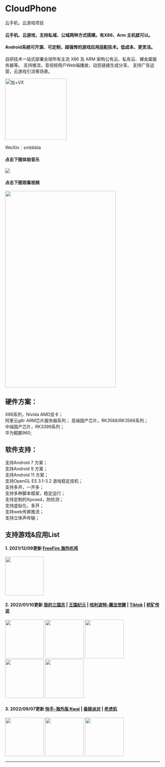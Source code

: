 # CloudPhone
云手机，云游戏项目

#### 云手机、云游戏，支持私域、公域两种方式搭建。有X86、Arm 主机就可以。
#### Android系统可开源、可定制，超强悍的游戏应用适配技术。低成本、更灵活。

自研技术一站式部署全球所有主流 X86 及 ARM 架构公有云、私有云、裸金属服务器等。
支持推流，音视频用户Web端播放，动态链接生成分享。
支持广告运营，云游戏引流等场景。

<img src="https://github-cloud-phone.oss-cn-hangzhou.aliyuncs.com/1009.png" width="200" height="200" alt="加+VX" /></br>

WeiXin：smbbbla 

#### 点击下图体验音乐

[![](https://github-cloud-phone.oss-cn-hangzhou.aliyuncs.com/1010.png)](https://share.api.weibo.cn/share/337256782,4816572054505605.html?weibo_id=4816572054505605)

#### 点击下图观看视频

<a href="https://github-cloud-phone.oss-cn-hangzhou.aliyuncs.com/games/20220928/paasdemo.mp4"><img style="overflow:hidden;" src="https://github-cloud-phone.oss-cn-hangzhou.aliyuncs.com/games/20220928/1013.png" width=360 height=640 /></a>
      

## 硬件方案：
X86系列，Nivida AMD显卡；  
阿里云g6r ARM芯片服务器系列； 
高端国产芯片，RK3588/RK3568系列；  
中端国产芯片，RK3399系列；  
华为鲲鹏960;

## 软件支持：

支持Android 7 方案；  
支持Android 9 方案；  
支持Android 11 方案；  
支持OpenGL ES 3.1-3.2 游戏稳定挂机；  
支持多开，一开多；  
支持多种脚本框架，稳定运行；  
支持定制的Xposed，防检测；  
支持虚拟化，多开；  
支持web传屏推流；  
支持立体声传输；  

## 支持游戏&应用List

#### 1. 2021/12/09更新 [FreeFire 海外吃鸡](https://ff.garena.tw/)
<div>
      <a href="https://ff.garena.tw/"><img style="overflow:hidden;" src="https://s1.ax1x.com/2022/09/24/xAQaIs.png" width=126 height=126 /></a>
</div>

#### 2. 2022/01/10更新 [我的三国志](https://news.spyouxi.com/udo0kg8p/) | [王国纪元](https://lm.176.com/) | [哈利波特-魔法觉醒](http://www.harrypottermagicawakened.com/cn/) | [Tiktok](https://www.tiktok.com/) | [挖矿传说 ](https://www.taptap.com/app/193997)


<div>
      <a href="https://news.spyouxi.com/udo0kg8p/"><img style="overflow:hidden;" src="https://s1.ax1x.com/2022/09/24/xAQBR0.png" width=126 height=126 /></a>
      <a href="https://lm.176.com/"><img style="overflow:hidden;" src="https://s1.ax1x.com/2022/09/24/xAQwin.png" width=126 height=126 /></a>
      <a href="http://www.harrypottermagicawakened.com/cn/"><img style="overflow:hidden;" src="https://s1.ax1x.com/2022/09/24/xAQ0Gq.png" width=126 height=126 /></a>
      <a href="https://www.tiktok.com/"><img style="overflow:hidden;" src="https://s1.ax1x.com/2022/09/24/xAQDzV.png" width=126 height=126 /></a>
      <a href="https://www.taptap.com/app/193997"><img style="overflow:hidden;" src="https://s1.ax1x.com/2022/09/24/xAQysU.png" width=126 height=126 /></a>
</div>


### 
#### 3. 2022/09/07更新 [快手-海外版 Kwai](https://www.kwai.com/) | [香肠派对](https://xc.xd.com/) | [老虎机](https://www.kwai.com/)

<div>
      <a href="https://www.kwai.com/"><img style="overflow:hidden;" src="https://s1.ax1x.com/2022/09/24/xAQsMT.png" width=126 height=126 /></a>
      <a href="https://xc.xd.com/"><img style="overflow:hidden;" src="https://github-cloud-phone.oss-cn-hangzhou.aliyuncs.com/games/20220924/1012.png" width=126 height=126 /></a>
      <a href="https://www.kwai.com/"><img style="overflow:hidden;" src="https://github-cloud-phone.oss-cn-hangzhou.aliyuncs.com/games/20220924/1011.png" width=126 height=126 /></a>
      
      
</div>

*** 

